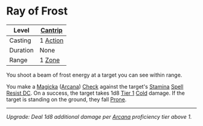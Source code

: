 # Ray of Frost

| Level    | [Cantrip]({Cantrips}.md)                                              |
| -------- | --------------------------------------------------------------------- |
| Casting  | 1 [Action](../../../../Game%20Procedures/Core%20Procedures/Action.md) |
| Duration | None                                                                  |
| Range    | 1 [Zone](../../../../Game%20Procedures/Core%20Procedures/Zone.md)     |

You shoot a beam of frost energy at a target you can see within range.

You make a [Magicka](../../../../Player%20Characters/Attributes/Magicka.md) ([Arcana](../../../../Player%20Characters/Skills/Arcana.md)) [Check](../../../../Game%20Procedures/Core%20Procedures/Check.md) against the target's [Stamina](../../../../Player%20Characters/Attributes/Stamina.md) [Spell Resist DC](../../../Spellcasting/Spell%20Resist%20DC.md). On a success, the target takes 1d8 [Tier 1](../../../../Game%20Procedures/Combat/Damage/Damage%20Tiers/Tier%201.md) [Cold](../../../../Game%20Procedures/Combat/Damage/Damage%20Types/Cold.md) damage. If the target is standing on the ground, they fall [Prone](../../../../Game%20Procedures/Conditions/Prone.md).

---
*Upgrade: Deal 1d8 additional damage per [Arcana](../../../../Player%20Characters/Skills/Arcana.md) proficiency tier above 1.*
